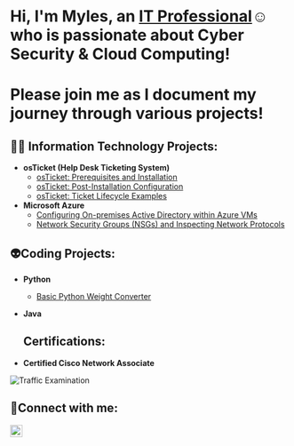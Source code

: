 <h1>Hi, I'm Myles, an <a href="https://www.linkedin.com/in/myles-robbins-250537234/">IT Professional</a>☺ who is passionate about Cyber Security & Cloud Computing! </h1>
<h1>Please join me as I document my journey through various projects!</h1>

<h2>👨‍💻 Information Technology Projects:</h2>

- <b>osTicket (Help Desk Ticketing System)</b>
  - [osTicket: Prerequisites and Installation](https://github.com/robbinsm8107/osticket-prereqs)
  - [osTicket: Post-Installation Configuration](https://github.com/robbinsm8107/post-install-config)
  - [osTicket: Ticket Lifecycle Examples](https://github.com/robbinsm8107/ticket-lifecycle)
- <b>Microsoft Azure</b>
  - [Configuring On-premises Active Directory within Azure VMs](https://github.com/robbinsm8107/configure-ad)
  - [Network Security Groups (NSGs) and Inspecting Network Protocols](https://github.com/robbinsm8107/azure-network-protocols)
 
<h2>👽Coding Projects:</h2>

- <b>Python </b>
  - [Basic Python Weight Converter](https://github.com/robbinsm8107/Python0)
- <b>Java</b>
 
   <h2>Certifications:</h2>

- <b>Certified Cisco Network Associate</b>
  <p align="center">
<img src="https://i.imgur.com/ORHgMuc.png" alt="Traffic Examination"/>
</p>

<h2>🤳Connect with me:</h2>

[<img align="left" alt="Myles | LinkedIn" width="22px" src="https://cdn.jsdelivr.net/npm/simple-icons@v3/icons/linkedin.svg" />][linkedin]

[linkedin]: https://www.linkedin.com/in/myles-robbins-250537234/




